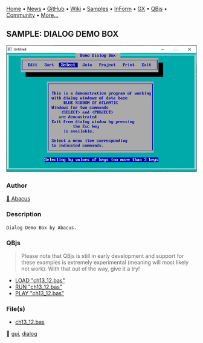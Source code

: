 [Home](https://qb64.com) • [News](../../news.md) • [GitHub](https://github.com/QB64Official/qb64) • [Wiki](https://github.com/QB64Official/qb64/wiki) • [Samples](../../samples.md) • [InForm](../../inform.md) • [GX](../../gx.md) • [QBjs](../../qbjs.md) • [Community](../../community.md) • [More...](../../more.md)

## SAMPLE: DIALOG DEMO BOX

![screenshot.png](img/screenshot.png)

### Author

[🐝 Abacus](../abacus.md) 

### Description

```text
Dialog Demo Box by Abacus.
```

### QBjs

> Please note that QBjs is still in early development and support for these examples is extremely experimental (meaning will most likely not work). With that out of the way, give it a try!

* [LOAD "ch13_12.bas"](https://v6p9d9t4.ssl.hwcdn.net/html/6022890/index.html?src=https://qb64.com/samples/dialog-demo-box/src/ch13_12.bas)
* [RUN "ch13_12.bas"](https://v6p9d9t4.ssl.hwcdn.net/html/6022890/index.html?mode=auto&src=https://qb64.com/samples/dialog-demo-box/src/ch13_12.bas)
* [PLAY "ch13_12.bas"](https://v6p9d9t4.ssl.hwcdn.net/html/6022890/index.html?mode=play&src=https://qb64.com/samples/dialog-demo-box/src/ch13_12.bas)

### File(s)

* [ch13_12.bas](src/ch13_12.bas)

🔗 [gui](../gui.md), [dialog](../dialog.md)
